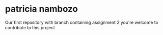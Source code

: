 # patricia nambozo
Our first repository
with branch containing assignment 2
you're welcome to contribute to this project
